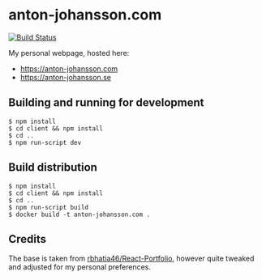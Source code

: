 # anton-johansson.com

[![Build Status](https://travis-ci.org/anton-johansson/anton-johansson.com.svg)](https://travis-ci.org/anton-johansson/anton-johansson.com)

My personal webpage, hosted here:
* https://anton-johansson.com
* https://anton-johansson.se


## Building and running for development

```shell
$ npm install
$ cd client && npm install
$ cd ..
$ npm run-script dev
```


## Build distribution

```shell
$ npm install
$ cd client && npm install
$ cd ..
$ npm run-script build
$ docker build -t anton-johansson.com .
```


## Credits

The base is taken from [rbhatia46/React-Portfolio](https://github.com/rbhatia46/React-Portfolio), however quite tweaked and adjusted for my personal preferences.
